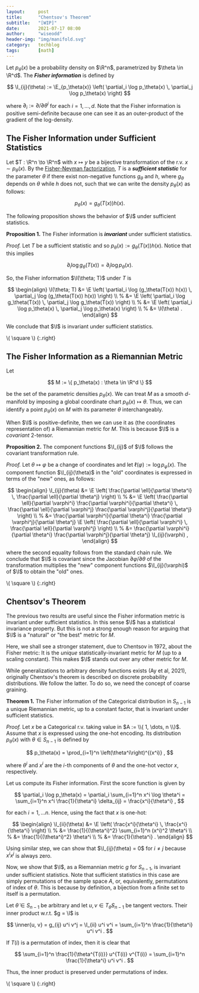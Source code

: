 ```yaml
---
layout:     post
title:      "Chentsov's Theorem"
subtitle:   "[WIP]"
date:       2021-07-17 08:00
author:     "wiseodd"
header-img: "img/manifold.svg"
category:   techblog
tags:       [math]
---
```


Let $p_\theta(x)$ be a probability density on $\R^n$, parametrized by $\theta \in \R^d$. The **_Fisher information_** is defined by

$$
    \I_{ij}(\theta) := \E_{p_\theta(x)} \left( \partial_i \log p_\theta(x) \, \partial_j \log p_\theta(x) \right)
$$

where $\partial_i := \partial/\partial \theta^i$ for each $i = 1, \dots, d$. Note that the Fisher information is positive semi-definite because one can see it as an outer-product of the gradient of the log-density.


<h2 class="section-heading">The Fisher Information under Sufficient Statistics</h2>

Let $T : \R^n \to \R^n$ with $x \mapsto y$ be a bijective transformation of the r.v. $x \sim p_\theta(x)$. By the [Fisher-Neyman factorization](https://en.wikipedia.org/wiki/Sufficient_statistic#Fisher%E2%80%93Neyman_factorization_theorem), $T$ is a **_sufficient statistic_** for the parameter $\theta$ if there exist non-negative functions $g_\theta$ and $h$, where $g_\theta$ depends on $\theta$ while $h$ does not, such that we can write the density $p_\theta(x)$ as follows:

$$
    p_\theta(x) = g_\theta(T(x)) h(x) .
$$

The following proposition shows the behavior of $\I$ under sufficient statistics.

**Proposition 1.** The Fisher information is **_invariant_** under sufficient statistics.

_Proof._ Let $T$ be a sufficient statistic and so $p_\theta(x) := g_\theta(T(x)) h(x)$. Notice that this implies

$$
    \partial_i \log g_\theta(T(x)) = \partial_i \log p_\theta(x) .
$$

So, the Fisher information $\I(\theta; T)$ under $T$ is

$$
\begin{align}
    \I(\theta; T) &= \E \left( \partial_i \log (g_\theta(T(x)) h(x)) \, \partial_j \log (g_\theta(T(x)) h(x)) \right) \\
        %
        &= \E \left( \partial_i \log g_\theta(T(x)) \, \partial_j \log g_\theta(T(x)) \right) \\
        %
        &= \E \left( \partial_i \log p_\theta(x) \, \partial_j \log p_\theta(x) \right) \\
        %
        &= \I(\theta) .
\end{align}
$$

We conclude that $\I$ is invariant under sufficient statistics.

\\( \square \\)
{:.right}



<h2 class="section-heading">The Fisher Information as a Riemannian Metric</h2>

Let

$$
    M := \{ p_\theta(x) : \theta \in \R^d \}
$$

be the set of the parametric densities $p_\theta(x)$. We can treat $M$ as a smooth $d$-manifold by imposing a global coordinate chart $p_\theta(x) \mapsto \theta$. Thus, we can identify a point $p_\theta(x)$ on $M$ with its parameter $\theta$ interchangeably.

When $\I$ is positive-definite, then we can use it as (the coordinates representation of) a Riemannian metric for $M$. This is because $\I$ is a *covariant* 2-tensor.

**Proposition 2.** The component functions $\I_{ij}$ of $\I$ follows the covariant transformation rule.

_Proof._ Let $\theta \mapsto \varphi$ be a change of coordinates and let $\ell(\varphi) := \log p_\varphi(x)$. The component function $\I_{ij}(\theta)$ in the "old" coordinates is expressed in terms of the "new" ones, as follows:

$$
\begin{align}
    \I_{ij}(\theta) &= \E \left( \frac{\partial \ell}{\partial \theta^i} \, \frac{\partial \ell}{\partial \theta^j} \right) \\
        %
        &= \E \left( \frac{\partial \ell}{\partial \varphi^i} \frac{\partial \varphi^i}{\partial \theta^i} \, \frac{\partial \ell}{\partial \varphi^j} \frac{\partial \varphi^j}{\partial \theta^j} \right) \\
        %
        &= \frac{\partial \varphi^i}{\partial \theta^i} \frac{\partial \varphi^j}{\partial \theta^j} \E \left( \frac{\partial \ell}{\partial \varphi^i} \, \frac{\partial \ell}{\partial \varphi^j} \right) \\
        %
        &= \frac{\partial \varphi^i}{\partial \theta^i} \frac{\partial \varphi^j}{\partial \theta^j} \I_{ij}(\varphi) ,
\end{align}
$$

where the second equality follows from the standard chain rule. We conclude that $\I$ is covariant since the Jacobian $\partial \varphi/\partial \theta$ of the transformation multiplies the "new" component functions $\I_{ij}(\varphi)$ of $\I$ to obtain the "old" ones.

\\( \square \\)
{:.right}



<h2 class="section-heading">Chentsov's Theorem</h2>


The previous two results are useful since the Fisher information metric is invariant under sufficient statistics. In this sense $\I$ has a statistical invariance property. But this is not a strong enough reason for arguing that $\I$ is a "natural" or "the best" metric for $M$.

Here, we shall see a stronger statement, due to Chentsov in 1972, about the Fisher metric: It is the *unique* statistically-invariant metric for $M$ (up to a scaling constant). This makes $\I$ stands out over any other metric for $M$.

While generalizations to arbitrary density functions exists (Ay et al, 2021), originally Chentsov's theorem is described on discrete probability distributions. We follow the latter. To do so, we need the concept of coarse graining.


<!-- <h4 class="section-subheading">Coarse Graining</h4>

Consider $S_n$, the $n$-dimensional probability simplex. We can see it as a family of discrete probability distributions of a r.v. $x$ taking values in $A := \\{ 0, 1, \dots, n \\}$. Let us denote such a probability distribution by a vector $\pi \in S_n$ of $(n+1)$ elements. Furthermore, let us partition $A$ into $m+1$ subsets $A_0, \dots, A_m$, where $n \geq m$.

Now, let $y$ be a r.v. taking values in $\{0, \dots, m\}$, where $y = j$ implies that $x$ belongs to $A_j$. Since it is also a discrete r.v., we can represent its distribution with a length-$m$ probability vector $\gamma \in S_m$, which can be expressed in terms of $\pi$ as follows:

$$
    \gamma_j = \sum_{i \in A_j} \pi_i \qquad \forall \, j = 0, \dots, m .
$$

In this case, we say that $(y, \gamma)$ is a **_coarse graining_** of $(x, \pi)$ by partition $\\{ A_0, \dots, A_m \\}$.

Let us define $f: S_n \to S_m$ via the above by,

$$
    \textstyle
    f(\pi) := \left( \sum_{i \in A_0} \pi_i, \dots, \sum_{i \in A_m} \pi_i \right) .
$$

Moreover, let

$$
    r_{ij} := \mathrm{Prob}(x = i \mid y = j)
$$

be an arbitrary conditional probability table of $x$ given $y$. Note that, for $y = j$ fixed, $r_{:j}$ is in $S_n$, where the notation $r_{:j}$ means the $j$-th column of $r$---in particular, $r_{:j}$ sums to one. We define $h: S_m \to S_n$ by

$$
    \textstyle
    h(\gamma) := \left( \sum_j r_{0j} \gamma_j, \dots, \sum_j r_{nj} \gamma_j \right) .
$$

Note that $h$ is a right inverse of $f$ since

$$
\begin{align}
    \textstyle
    f \circ h(\gamma) &= f\left( \left[ \sum_j r_{0j} \gamma_j, \dots, \sum_j r_{nj} \gamma_j \right] \right) \\
        %
        &= \left( \sum_{i \in A_0} \sum_j r_{0j} \gamma_j, \dots, \sum_{i \in A_m} \sum_j r_{nj} \gamma_j \right)
\end{align}
$$ -->


**Theorem 1.** The Fisher information of the Categorical distribution in $S_{n-1}$ is a unique Riemannian metric, up to a constant factor, that is invariant under sufficient statistics.

_Proof._ Let $x$ be a Categorical r.v. taking value in $A := \\{ 1, \dots, n \\}$. Assume that $x$ is expressed using the one-hot encoding. Its distribution $p_\theta(x)$ with $\theta \in S_{n-1}$ is defined by

$$
    p_\theta(x) = \prod_{i=1}^n \left(\theta^i\right)^{(x^i)} ,
$$

where $\theta^i$ and $x^i$ are the $i$-th components of $\theta$ and the one-hot vector $x$, respectively.

Let us compute its Fisher information. First the score function is given by

$$
\partial_i \log p_\theta(x) = \partial_i \sum_{i=1}^n x^i \log \theta^i = \sum_{i=1}^n x^i \frac{1}{\theta^i} \delta_{ij} = \frac{x^i}{\theta^i} ,
$$

for each $i = 1, \dots n$. Hence, using the fact that $x$ is one-hot:

$$
\begin{align}
    \I_{ii}(\theta) &= \E \left( \frac{x^i}{\theta^i} \, \frac{x^i}{\theta^i} \right) \\
        %
        &= \frac{1}{(\theta^i)^2} \sum_{i=1}^n (x^i)^2 \theta^i \\
        %
        &= \frac{1}{(\theta^i)^2} \theta^i \\
        %
        &= \frac{1}{\theta^i} .
\end{align}
$$

Using similar step, we can show that $\I_{ij}(\theta) = 0$ for $i \neq j$ because $x^i x^j$ is always zero.

Now, we show that $\I$, as a Riemannian metric $g$ for $S_{n-1}$, is invariant under sufficient statistics. Note that sufficient statistics in this case are simply permutations of the sample space $A$, or, equivalently, permutations of index of $\theta$. This is because by definition, a bijection from a finite set to itself is a permutation.

Let $\tilde{\theta} \in S_{n-1}$ be arbitrary and let $u, v \in T_{\tilde{\theta}} S_{n-1}$ be tangent vectors. Their inner product w.r.t. $g = \I$ is

$$
    \inner{u, v} = g_{ij} u^i v^j = \I_{ii} u^i v^i = \sum_{i=1}^n \frac{1}{\theta^i} u^i v^i .
$$

If $T(i)$ is a permutation of index, then it is clear that

$$
    \sum_{i=1}^n \frac{1}{\theta^{T(i)}} u^{T(i)} v^{T(i)} = \sum_{i=1}^n \frac{1}{\theta^i} u^i v^i .
$$

Thus, the inner product is preserved under permutations of index.


\\( \square \\)
{:.right}
